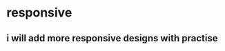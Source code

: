 # responsive
i will add more responsive designs with practise
---------------------------------------------------------
